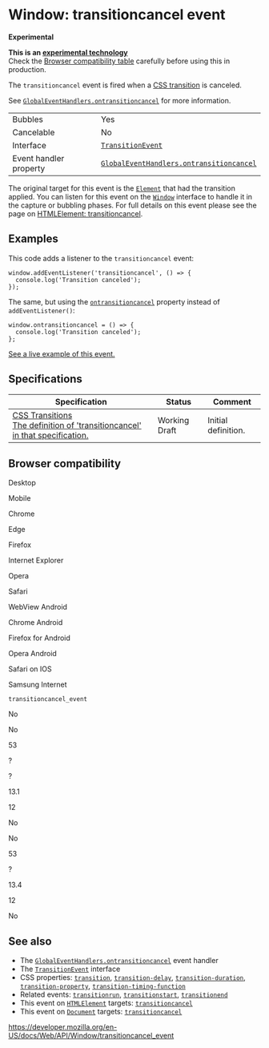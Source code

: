 Window: transitioncancel event
==============================

**Experimental**

**This is an [experimental technology](https://developer.mozilla.org/en-US/docs/MDN/Guidelines/Conventions_definitions#experimental)**  
Check the [Browser compatibility table](#browser_compatibility) carefully before using this in production.

The `transitioncancel` event is fired when a [CSS transition](https://developer.mozilla.org/en-US/docs/Web/CSS/CSS_Transitions/Using_CSS_transitions) is canceled.

See [`GlobalEventHandlers.ontransitioncancel`](../globaleventhandlers/ontransitioncancel) for more information.

<table><tbody><tr class="odd"><td>Bubbles</td><td>Yes</td></tr><tr class="even"><td>Cancelable</td><td>No</td></tr><tr class="odd"><td>Interface</td><td><a href="../transitionevent"><code>TransitionEvent</code></a></td></tr><tr class="even"><td>Event handler property</td><td><a href="../globaleventhandlers/ontransitioncancel"><code>GlobalEventHandlers.ontransitioncancel</code></a></td></tr></tbody></table>

The original target for this event is the [`Element`](../element) that had the transition applied. You can listen for this event on the [`Window`](../window) interface to handle it in the capture or bubbling phases. For full details on this event please see the page on [HTMLElement: transitioncancel](../htmlelement/transitioncancel_event).

Examples
--------

This code adds a listener to the `transitioncancel` event:

    window.addEventListener('transitioncancel', () => {
      console.log('Transition canceled');
    });

The same, but using the [`ontransitioncancel`](../globaleventhandlers/ontransitioncancel) property instead of `addEventListener()`:

    window.ontransitioncancel = () => {
      console.log('Transition canceled');
    };

[See a live example of this event.](../htmlelement/transitioncancel_event#live_example)

Specifications
--------------

<table><thead><tr class="header"><th>Specification</th><th>Status</th><th>Comment</th></tr></thead><tbody><tr class="odd"><td><a href="https://drafts.csswg.org/css-transitions/#transitioncancel">CSS Transitions<br />
<span class="small">The definition of 'transitioncancel' in that specification.</span></a></td><td><span class="spec-wd">Working Draft</span></td><td>Initial definition.</td></tr></tbody></table>

Browser compatibility
---------------------

Desktop

Mobile

Chrome

Edge

Firefox

Internet Explorer

Opera

Safari

WebView Android

Chrome Android

Firefox for Android

Opera Android

Safari on IOS

Samsung Internet

`transitioncancel_event`

No

No

53

?

?

13.1

12

No

No

53

?

13.4

12

No

See also
--------

-   The [`GlobalEventHandlers.ontransitioncancel`](../globaleventhandlers/ontransitioncancel) event handler
-   The [`TransitionEvent`](../transitionevent) interface
-   CSS properties: [`transition`](https://developer.mozilla.org/en-US/docs/Web/CSS/transition), [`transition-delay`](https://developer.mozilla.org/en-US/docs/Web/CSS/transition-delay), [`transition-duration`](https://developer.mozilla.org/en-US/docs/Web/CSS/transition-duration), [`transition-property`](https://developer.mozilla.org/en-US/docs/Web/CSS/transition-property), [`transition-timing-function`](https://developer.mozilla.org/en-US/docs/Web/CSS/transition-timing-function)
-   Related events: [`transitionrun`](transitionrun_event), [`transitionstart`](transitionstart_event), [`transitionend`](transitionend_event)
-   This event on [`HTMLElement`](../htmlelement) targets: [`transitioncancel`](../htmlelement/transitioncancel_event)
-   This event on [`Document`](../document) targets: [`transitioncancel`](../document/transitioncancel_event)

<a href="https://developer.mozilla.org/en-US/docs/Web/API/Window/transitioncancel_event" class="_attribution-link">https://developer.mozilla.org/en-US/docs/Web/API/Window/transitioncancel_event</a>
